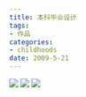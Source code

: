 ```yaml
---
title: 本科毕业设计
tags:
- 作品
categories:
- childhoods
date: 2009-5-21
---
```



![](1.jpg)
![](2.jpg)
![](3.jpg)
